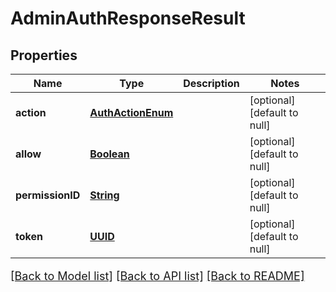 # AdminAuthResponseResult
## Properties

Name | Type | Description | Notes
------------ | ------------- | ------------- | -------------
**action** | [**AuthActionEnum**](AuthActionEnum.md) |  | [optional] [default to null]
**allow** | [**Boolean**](boolean.md) |  | [optional] [default to null]
**permissionID** | [**String**](string.md) |  | [optional] [default to null]
**token** | [**UUID**](UUID.md) |  | [optional] [default to null]

[[Back to Model list]](../README.md#documentation-for-models) [[Back to API list]](../README.md#documentation-for-api-endpoints) [[Back to README]](../README.md)

<style>
     p, ul, ol, li { font-size: 18px !important;}
</style>


